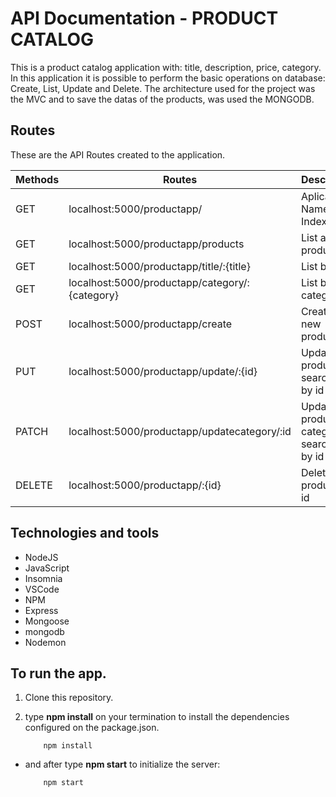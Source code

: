 # API Documentation - PRODUCT CATALOG

 This is a product catalog application with: title, description, price, category. In this application it is possible to perform the basic operations on database: Create, List, Update and Delete. The architecture used for the project was the MVC and to save the datas of the products, was used the MONGODB.



## Routes



These are the API Routes created to the application.

|Methods            |Routes                                      |  Description                       |
|-------------------|----------------------------------------------|----------------------------------|
|GET                |localhost:5000/productapp/                               | Aplication Name - Index                            |
|GET                |localhost:5000/productapp/products                        |List all products |           |            |
|GET                |localhost:5000/productapp/title/:{title}      |List by title       |
|GET                |localhost:5000/productapp/category/:{category} |List by category |       |
|POST               |localhost:5000/productapp/create              |Create a new product          |
|PUT                |localhost:5000/productapp/update/:{id}                  |Update a product searching by id       |
|PATCH                |localhost:5000/productapp/updatecategory/:id                  |Update a product's category searching by id       |
|DELETE             |localhost:5000/productapp/:{id}                  |Delete a product by id         |

## Technologies and tools

- NodeJS
- JavaScript
- Insomnia
- VSCode 
- NPM
- Express
- Mongoose
- mongodb
- Nodemon

## To run the app.

1. Clone this repository.

2. type  **npm install** on your termination to install the dependencies configured on the package.json.

    ~~~Shell
        npm install
    ~~~


 - and after type **npm start** to initialize the server:
    ~~~Shell
        npm start
    ~~~
